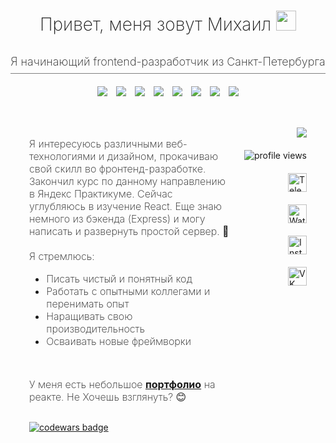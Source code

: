 <h2 align="center" style="font-weight: 200; font-size: 28px;">Привет, меня зовут Михаил 
<img src="https://github.com/blackcater/blackcater/raw/main/images/Hi.gif" height="32"/></h2>
<h3 align="center" style="line-height: 2; border-bottom: 1px solid gray; font-weight: 200; font-size: 18px;">Я начинающий frontend-разработчик из Санкт-Петербурга</h3>
<p align="center" style="margin-top: 20px; margin-bottom: 30px;">
    <img src="https://img.shields.io/badge/html5-%23E34F26.svg?style=for-the-badge&logo=html5&logoColor=white" style="margin-right: 10px;">
    <img src="https://img.shields.io/badge/css3-%231572B6.svg?style=for-the-badge&logo=css3&logoColor=white" style="margin-right: 10px;">
    <img src="https://img.shields.io/badge/javascript-%23323330.svg?style=for-the-badge&logo=javascript&logoColor=%23F7DF1E" style="margin-right: 10px;">
    <img src="https://img.shields.io/badge/react-%2320232a.svg?style=for-the-badge&logo=react&logoColor=%2361DAFB" style="margin-right: 10px;">
    <img src="https://img.shields.io/badge/express.js-%23404d59.svg?style=for-the-badge&logo=express&logoColor=%2361DAFB" style="margin-right: 10px;">
    <img src="https://img.shields.io/badge/SASS-hotpink.svg?style=for-the-badge&logo=SASS&logoColor=white" style="margin-right: 10px;">
    <img src="https://img.shields.io/badge/git-%23F05033.svg?style=for-the-badge&logo=git&logoColor=white" style="margin-right: 10px;">
    <img src="https://img.shields.io/badge/ESLint-4B3263?style=for-the-badge&logo=eslint&logoColor=white">
</p>
<br />
<div style="display: flex; margin: 0px 30px 0px 30px; gap: 20px;">
    <div style="flex: 1; text-align: ;">
        <p style="font-weight: 200; font-size: 16px;">Я интересуюсь различными веб-технологиями и дизайном, прокачиваю свой скилл во фронтенд-разработке. Закончил курс по данному направлению в Яндекс Практикуме. Сейчас углубляюсь в изучение React. Еще знаю немного из бэкенда (Express) и могу написать и развернуть простой сервер. 👀 
        <br><br>Я стремлюсь:
        <ul style="font-weight: 200; font-size: 16px;">
            <li>Писать чистый и понятный код</li>
            <li>Работать с опытными коллегами и перенимать опыт</li>
            <li>Наращивать свою производительность</li>
            <li>Осваивать новые фреймворки</li>   
        </ul> 
        <br>
            <p style="font-weight: 200; font-size: 16px;">У меня есть небольшое <a href="https://ya.ru/" target="_blank"><b>портфолио</b></a> на реакте. Не Хочешь взглянуть? 😊
            </p>
        </p>
        <div style="display: flex; align-items: center; margin-top: 30px;">
            <a href="https://www.codewars.com/users/WskyMike">
                <img src="https://www.codewars.com/users/WskyMike/badges/small" alt="codewars badge" />
            </a>
        </div>
    </div>
    <div style="display: flex; flex-direction: column; align-items: flex-end; gap: 20px;">
        <a href="https://github.com/WskyMike/github-readme-stats" style="display: flex; justify-content: flex-end;">
            <img src="https://github-readme-stats.vercel.app/api/top-langs/?username=WskyMike&layout=compact&show_icons=true&theme=github_dark_dimmed" />
        </a>
        <img src="https://komarev.com/ghpvc/?username=WskyMike" alt="profile views"/>
        <a href="https://t.me/wskymike">
            <img src="https://img.icons8.com/3d-fluency/94/null/telegram.png" alt="Telegram badge" style="height: 30px;">
        </a>
        <a href="https://wa.me/79992323200">
            <img src="https://img.icons8.com/3d-fluency/94/null/whatsapp.png" alt="Watsapp badge" style="height: 30px;">
        </a>
        <a href="https://instagram.com/mikhail.ivanovich">
            <img src="https://img.icons8.com/3d-fluency/94/null/instagram-new.png" alt="Instargam badge" style="height: 30px;">
        </a>   
        <a href="https://vk.com/mike.wsky">
            <img src="https://img.icons8.com/3d-fluency/94/null/vk-circled.png" alt="VK badge" style="height: 30px;">
        </a>       
    </div>
</div>

